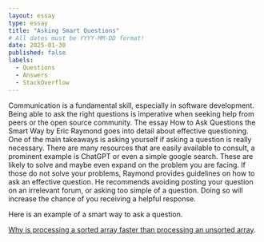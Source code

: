 ```yaml
---
layout: essay
type: essay
title: "Asking Smart Questions"
# All dates must be YYYY-MM-DD format!
date: 2025-01-30
published: false
labels:
  - Questions
  - Answers
  - StackOverflow
---
```


Communication is a fundamental skill, especially in software development. Being able to ask the right questions is imperative when seeking help from peers or the open source community. The essay How to Ask Questions the Smart Way by Eric Raymond goes into detail about effective questioning. One of the main takeaways is asking yourself if asking a question is really necessary. There are many resources that are easily available to consult, a prominent example is ChatGPT or even a simple google search. These are likely to solve and maybe even expand on the problem you are facing. If those do not solve your problems, Raymond provides guidelines on how to ask an effective question. He recommends avoiding posting your question on an irrelevant forum, or asking too simple of a question. Doing so will increase the chance of you receiving a helpful response. 

Here is an example of a smart way to ask a question. 

[Why is processing a sorted array faster than processing an unsorted array](https://stackoverflow.com/questions/11227809/why-is-processing-a-sorted-array-faster-than-processing-an-unsorted-array).

```ccp

```
